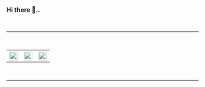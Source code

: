### Hi there 👋..
<br>
<hr>
<br>
<table>
  <th>
<a target="_blank" href="https://www.linkedin.com/in/alto-b-puthethu-b864b6251">
  <img align="center" alt="LinkdeIN" width="22px" src="https://static.vecteezy.com/system/resources/previews/018/930/587/non_2x/linkedin-logo-linkedin-icon-transparent-free-png.png" />
</a>
  </th>
  <th>
<a target="_blank" href="https://www.instagram.com/_fotofreak_/">
  <img align="center" alt="Instagram" width="22px" src="https://www.pngfind.com/pngs/m/243-2436165_download-instagram-logo-png-format-click-here-to.png" />
</a>
  </th>
  <th>
<a target="_blank" href="mailto:altob282@gmail.com">
  <img align="center" alt="Gmail" width="22px" src="https://www.freepnglogos.com/uploads/logo-gmail-png/logo-gmail-png-gmail-icon-download-png-and-vector-1.png"/>
</a>
  </th>
</table>
<br>
<hr>




<!--
**Alto-b/Alto-b** is a ✨ _special_ ✨ repository because its `README.md` (this file) appears on your GitHub profile.

Here are some ideas to get you started:

- 🔭 I’m currently working on ...
- 🌱 I’m currently learning ...
- 👯 I’m looking to collaborate on ...
- 🤔 I’m looking for help with ...
- 💬 Ask me about ...
- 📫 How to reach me: ...
- 😄 Pronouns: ...
- ⚡ Fun fact: ...
-->


